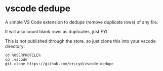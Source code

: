 # vscode dedupe

A simple VS Code extension to dedupe (remove duplicate rows) of any file.

It will also count blank rows as duplicates, just FYI.

This is not published through the store, so just clone this into your vscode directory:

```
cd %USERPROFILE%
cd .vscode
git clone https://github.com/ericyd/vscode-dedupe 
```